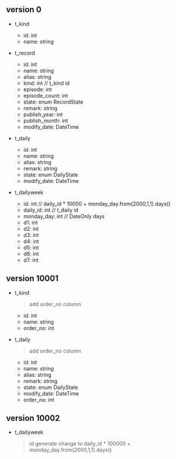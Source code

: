 ﻿## version 0
+ t_kind
  + id: int
  + name: string

+ t_record
  + id: int
  + name: string
  + alias: string
  + kind: int // t_kind id
  + episode: int
  + episode_count: int
  + state: enum RecordState
  + remark: string
  + publish_year: int
  + publish_month: int
  + modify_date: DateTime

+ t_daily
  + id: int
  + name: string
  + alias: string
  + remark: string
  + state: enum DailyState
  + modify_date: DateTime

+ t_dailyweek
  + id: int // daily_id * 10000 + monday_day.from(2000,1,1).days()
  + daily_id: int // t_daily id  + monday_day: int  // DateOnly days
  + d1: int
  + d2: int
  + d3: int
  + d4: int
  + d5: int
  + d6: int
  + d7: int


## version 10001
+ t_kind
  > add order_no column
  + id: int
  + name: string
  + order_no: int

+ t_daily
  > add order_no column
  + id: int
  + name: string
  + alias: string
  + remark: string
  + state: enum DailyState
  + modify_date: DateTime
  + order_no: int

## version 10002
+ t_dailyweek
  > id generate change to daily_id * 100000 + monday_day.from(2000,1,1).days()